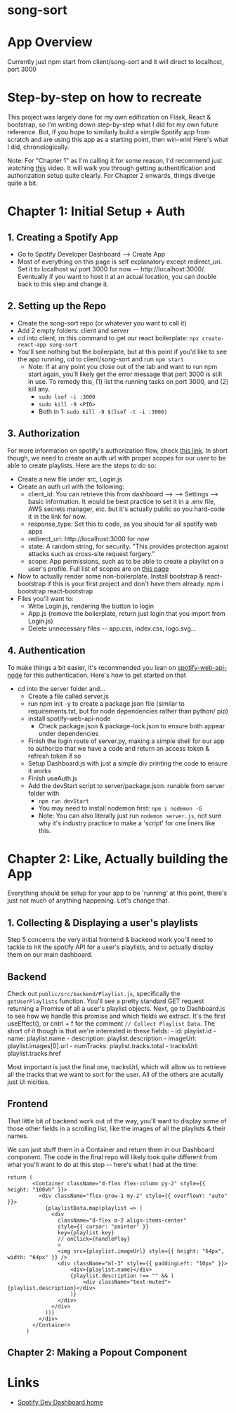 # song-sort

# App Overview

Currently just npm start from client/song-sort and it will direct to localhost, port 3000

# Step-by-step on how to recreate

This project was largely done for my own edification on Flask, React & bootstrap, so I'm writing down step-by-step what I did for my own future reference. But, If you hope to similarly build a simple Spotify app from scratch and are using this app as a starting point, then win-win! Here's what I did, chronologically.

Note: For "Chapter 1" as I'm calling it for some reason, I'd recommend just watching [this](https://www.youtube.com/watch?v=Xcet6msf3eE&t=2058s&ab_channel=WebDevSimplified) video. It will walk you through getting authentification and authorization setup quite clearly. For Chapter 2 onwards, things diverge quite a bit.

# Chapter 1: Initial Setup + Auth

## 1. Creating a Spotify App

- Go to Spotify Developer Dashboard --> Create App
- Most of everything on this page is self explanatory except redirect_uri. Set it to localhost w/ port 3000 for now -- http://localhost:3000/. Eventually if you want to host it at an actual location, you can double back to this step and change it.

## 2. Setting up the Repo

- Create the song-sort repo (or whatever you want to call it)
- Add 2 empty folders: client and server
- cd into client, rn this command to get our react boilerplate:
   `npx create-react-app song-sort`
- You'll see nothing but the boilerplate, but at this point if you'd like to see the app running, cd to client/song-sort and run `npm start`
    - Note: If at any point you close out of the tab and want to run npm start again, you'll likely get the error message that port 3000 is still in use. To remedy this, (1) list the running tasks on port 3000, and (2) kill any.
        - `sudo lsof -i :3000`
        - `sudo kill -9 <PID>`
        - Both in 1: `sudo kill -9 $(lsof -t -i :3000)`

## 3. Authorization

For more information on spotify's authorization flow, check [this link](https://developer.spotify.com/documentation/web-api/tutorials/code-flow). In short though, we need to create an auth url with proper scopes for our user to be able to create playlists. Here are the steps to do so:

- Create a new file under src, Login.js
- Create an auth url with the following:
    - client_id: You can retrieve this from dashboard --> <your app> --> Settings --> basic information. It would be best practice to set it in a .env file, AWS secrets manager, etc. but it's actually public so you hard-code it in the link for now.
    - response_type: Set this to code, as you should for all spotify web apps
    - redirect_uri: http://localhost:3000 for now
    - state: A random string, for security. "This provides protection against attacks such as cross-site request forgery."
    - scope: App permissions, such as to be able to create a playlist on a user's profile. Full list of scopes are on [this page](https://developer.spotify.com/documentation/web-api/concepts/scopes)
- Now to actually render some non-boilerplate. Install bootstrap & react-bootstrap if this is your first project and don't have them already. 
    npm i bootstrap react-bootstrap
- Files you'll want to:
    - Write Login.js, rendering the button to login
    - App.js (remove the boilerplate, return just login that you import from Login.js)
    - Delete unnecessary files -- app.css, index.css, logo.svg...

## 4. Authentication 

To make things a bit easier, it's recommended you lean on [spotify-web-api-node](https://github.com/thelinmichael/spotify-web-api-node) for this authentication. Here's how to get started on that

- cd into the server folder and...
    - Create a file called server.js
    - run npm init -y to create a package.json file (similar to requirements.txt, but for node dependencies rather than python/ pip)
    - install spotify-web-api-node
        - Check package.json & package-lock.json to ensure both appear under dependencies
    - Finish the login route of server.py, making a simple shell for our app to authorize that we have a code and return an access token & refresh token if so
    - Setup Dashboard.js with just a simple div printing the code to ensure it works
    - Finish useAuth.js
    - Add the devStart script to server/package.json. runable from server folder with 
        - `npm run devStart` 
        - You may need to install nodemon first: `npm i nodemon -G`
        - Note: You can also literally just run `nodemon server.js`, not sure why it's industry practice to make a 'script' for one liners like this.

# Chapter 2: Like, Actually building the App

Everything should be setup for your app to be 'running' at this point, there's just not much of anything happening. Let's change that.

## 1. Collecting & Displaying a user's playlists

Step 5 concerns the very initial frontend & backend work you'll need to tackle to hit the spotify API for a user's playlists, and to actually display them on our main dashboard.

## Backend

Check out `public/src/backend/Playlist.js`, specifically the `getUserPlaylists` function. You'll see a pretty standard GET request returning a Promise of all a user's playlist objects. Next, go to Dashboard.js to see how we handle this promise and which fields we extract. It's the first useEffect(), or cntrl + f for the comment `// Collect Playlist Data`. The short of it though is that we're interested in these fields:
    - id: playlist.id
    - name: playlist.name
    - description: playlist.description
    - imageUrl: playlist.images[0].url
    - numTracks: playlist.tracks.total
    - tracksUrl: playlist.tracks.href

Most important is just the final one, tracksUrl, which will allow us to retrieve all the tracks that we want to sort for the user. All of the others are acutally just UI nicities.

## Frontend

That little bit of backend work out of the way, you'll want to display some of those other fields in a scrolling list, like the images of all the playlists & their names.

We can just stuff them in a Container and return them in our Dashboard component. The code in the final repo will likely look quite different from what you'll want to do at this step -- here's what I had at the time:

```
return (
        <Container className="d-flex flex-column py-2" style={{ height: "100vh" }}>
          <div className="flex-grow-1 my-2" style={{ overflowY: "auto" }}>
            {playlistData.map(playlist => (
              <div
                className="d-flex m-2 align-items-center"
                style={{ cursor: "pointer" }}
                key={playlist.key}
                // onClick={handlePlay}
                >
                <img src={playlist.imageUrl} style={{ height: "64px", width: "64px" }} />
                <div className="ml-3" style={{ paddingLeft: "10px" }}>
                    <div>{playlist.name}</div>
                    {playlist.description !== "" && (
                        <div className="text-muted">{playlist.description}</div>
                    )}
                </div>
              </div>
            ))}
          </div>
        </Container>
      )
```

## Chapter 2: Making a Popout Component

# Links

- [Spotify Dev Dashboard home](https://developer.spotify.com/dashboard/c210eb594ef84fd89c0860fd21069318)

